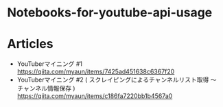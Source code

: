 # Notebooks-for-youtube-api-usage

# Articles
- YouTuberマイニング #1 https://qiita.com/myaun/items/7425ad451638c6367f20
- YouTuberマイニング #2 ( スクレイピングによるチャンネルリスト取得 ～ チャンネル情報保存 ) https://qiita.com/myaun/items/c186fa7220bb1b4567a0
